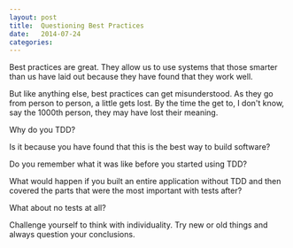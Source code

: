 ```yaml
---
layout: post
title:  Questioning Best Practices
date:   2014-07-24
categories:
---
```


Best practices are great. They allow us to use systems that those smarter than us have laid out because they have found that they work well.

But like anything else, best practices can get misunderstood. As they go from person to person, a little gets lost. By the time the get to, I don't know, say the 1000th person, they may have lost their meaning.

Why do you TDD?

Is it because you have found that this is the best way to build software?

Do you remember what it was like before you started using TDD?

What would happen if you built an entire application without TDD and then covered the parts that were the most important with  tests after?

What about no tests at all?

Challenge yourself to think with individuality. Try new or old things and always question your conclusions.
